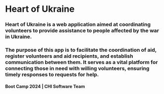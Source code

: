 # Heart of Ukraine

### Heart of Ukraine is a web application aimed at coordinating volunteers to provide assistance to people affected by the war in Ukraine. 

### The purpose of this app is to facilitate the coordination of aid, register volunteers and aid recipients, and establish communication between them. It serves as a vital platform for connecting those in need with willing volunteers, ensuring timely responses to requests for help.

#### Boot Camp 2024 | CHI Software Team
